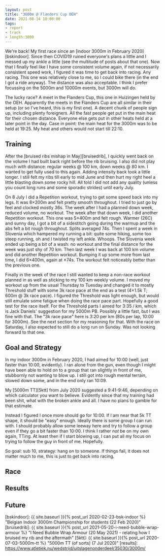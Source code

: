```yaml
---
layout: post
title: "3000m @ Flanders Cup OEH"
date: 2021-08-14 10:00:00
tags:
- report
- track
- length:3000
---
```


We're back! My first race since an [indoor 3000m in February 2020][bskindoor].
Since then COVID19 ruined everyone's plans a little and I messed up my ankle a
little (see the multitude of posts about that one). Now that I finally feel
like I have some consistent volume again, if not necessarily consistent speed
work, I figured it was time to get back into racing. Any racing. This one was
relatively close to me, so I could bike there (in the end I got a ride anyway).
The distance was also acceptable. I think I prefer focussing on the 5000m and
10000m events, but 3000m will do.

The lucky race? A meet in the Flanders Cup, this one in Huizingen held by the
OEH. Apparently the meets in the Flanders Cup are all similar in their setup
(or so I've heard, this is my first one). A decent chunk of people sign up,
including plenty foreigners. All the fast people get put in the main heat for
their chosen distance. Everyone else gets put in other heats held at a later
point in the day. Case in point: the main heat for the 3000m was to be held at
19:25. My heat and others would not start till 22:10.

## Training

After the [bruised ribs mishap in May][bruisedrib], I quickly went back on the
volume I had built back right before the rib bruising. I also did not play much
with distance: regular weeks @ 100 km, down weeks @ 80 km. I wanted to get
fully used to this again. Adding intensity back took a little longer. I still
felt my ribs till early to mid June and then hurt my right heel a little
blasting down some rocky hill. All told I did not add any quality (unless you
count long runs and some sporadic strides) until early July.

On 8 July I did a Repetition workout, trying to get some speed back into my
legs. It was 8×200m and felt pretty smooth throughout. I tried to just go by
feel and clocked mostly 36s. The week after I had a planned down week, reduced
volume, no workout. The week after that down week, I did another Repetition
workout. This one was 5×400m and felt rough. Warmer (26C) and sunny day, I got
a bit of a sidestitch going during the warmup and the abs felt a bit rough
throughout. Splits averaged 74s.  Then I spent a week in Slovenia which
hampered my running a bit: quite some hiking, some too steep running, oh and I
twisted my left ankle. Whoops.  The Slovenia week ended up being a bit of a
wash: no workout and the final distance for the week was just shy of 70 km.
Then last week I was back at 100 km volume and did another Repetition workout.
Bumping it up some more from last time, I did 6×400m, again at ±74s. The
workout felt noticeably better than the previous one.

Finally in the week of the race I still wanted to keep a non-race workout
planned in as well as sticking to my 100 km weekly volume. I moved my workout
up from the usual Thursday to Tuesday and changed it to mostly Threshold stuff
with some 3k race pace at the end as a test (4×1.5k T; 600m @ 3k race pace). I
figured the Threshold was light enough, but would still emulate some fatigue
when doing the race pace part. Hopefully a good test for the race itself. For
the Threshold parts I aimed for 3:35 / km, which is Jack Daniels' suggestion
for my 5000m PB. Possibly a little fast, but I was fine with that. The "3k race
pace" here is 3:20 per km (80s per lap, 10:00 for 3000m). See the next section
for my reasoning for that. With the race on Saturday, I also expected to still
do a long run on Sunday. Was not looking forward to that one.

## Goal and Strategy

In my indoor 3000m in February 2020, I had aimed for 10:00 (well, just faster
than 10:00, evidently). I ran alone from the gun, even though I might have been
able to hold on to a group that ran slightly in front of me, stubbornly not
wanting to blow up. I still got into rough mental terrain, slowed down some,
and in the end only ran 10:09.

My [5000m TT][5ktt] from July 2020 suggested a 9:41-9:46, depending on which
calculator you want to believe. Evidently since that my training had been shit,
what with the broken ankle and all. I have no plans to gamble for that
estimate.

Instead I figured I once more should go for 10:00. If I am near that 5k TT
shape, it should be "easy" enough. Ideally there is some group I can run with.
I should probably allow some leeway here and try to follow a group even if they
go a bit faster than 10:00. I think I rather _not_ be on my own again, TTing.
At least then if I start blowing up, I can put all my focus on trying to follow
the guy in front of me. Hopefully.

So goal: sub 10, strategy: hang on to someone. If things fail, it does not
matter much to me, this is just to get back into racing.

## Race

## Results

## Future

[bskindoor]: {{ site.baseurl }}{% post_url 2020-02-23-bsk-indoor %} "Belgian Indoor 3000m Championship for students (22 Feb 2020)"
[bruisedrib]: {{ site.baseurl }}{% post_url 2021-05-20-i-need-bubble-wrap-armour %} "I Need Bubble Wrap Armour (20 May 2021) - relating how I bruised my rib and the aftermath"
[5ktt]: {{ site.baseurl }}{% post_url 2020-07-03-5000m-tt %} "5000m TT (of sorts) (7 Jul 2020)"
[results]: https://www.atletiek.nu/wedstrijd/uitslagenonderdeel/35030/3000m/
